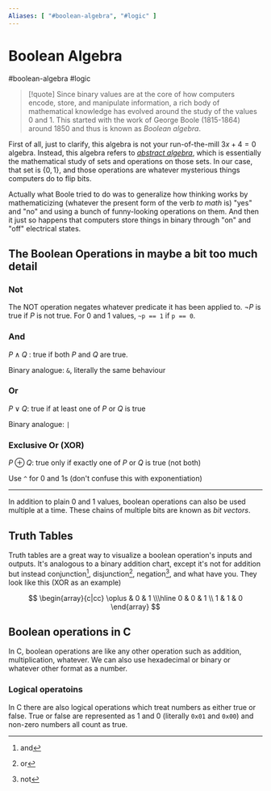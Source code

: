 ```yaml
---
Aliases: [ "#boolean-algebra", "#logic" ]
---
```


# Boolean Algebra
#boolean-algebra #logic 

> [!quote]
> Since binary values are at the core of how computers encode, store, and manipulate information, a rich body of mathematical knowledge has evolved around the study of the values 0 and 1. This started with the work of George Boole (1815-1864) around 1850 and thus is known as *Boolean algebra*.

First of all, just to clarify, this algebra is not your run-of-the-mill $3x+4=0$ algebra. Instead, this algebra refers to [*abstract algebra*](https://en.wikipedia.org/wiki/Abstract_algebra), which is essentially the mathematical study of sets and operations on those sets. In our case, that set is $\{0,1\}$, and those operations are whatever mysterious things computers do to flip bits.

Actually what Boole tried to do was to generalize how thinking works by mathematicizing (whatever the present form of the verb *to math* is) "yes" and "no" and using a bunch of funny-looking operations on them. And then it just so happens that computers store things in binary through "on" and "off" electrical states.

## The Boolean Operations in maybe a bit too much detail

### Not

The NOT operation negates whatever predicate it has been applied to. $\neg P$ is true if $P$ is not true. For 0 and 1 values, `~p == 1` if `p == 0`.

### And

$P\land Q$ : true if both $P$ and $Q$ are true.

Binary analogue: `&`, literally the same behaviour

### Or

$P\lor Q$: true if at least one of $P$ or $Q$ is true

Binary analogue: `|`

### Exclusive Or (XOR)

$P\oplus Q$: true only if exactly one of $P$ or $Q$ is true (not both)

Use `^` for 0 and 1s (don't confuse this with exponentiation)

---

In addition to plain 0 and 1 values, boolean operations can also be used multiple at a time. These chains of multiple bits are known as *bit vectors*.

## Truth Tables

Truth tables are a great way to visualize a boolean operation's inputs and outputs. It's analogous to a binary addition chart, except it's not for addition but instead conjunction[^1], disjunction[^2], negation[^3], and what have you. They look like this (XOR as an example)

$$
\begin{array}{c|cc}
\oplus & 0 & 1 \\\hline
0 & 0 & 1 \\
1 & 1 & 0
\end{array}
$$

## Boolean operations in C

In C, boolean operations are like any other operation such as addition, multiplication, whatever. We can also use hexadecimal or binary or whatever other format as a number.

### Logical operatoins

In C there are also logical operations which treat numbers as either true or false. True or false are represented as 1 and 0 (literally `0x01` and `0x00`) and non-zero numbers all count as true.

[^1]: and
[^2]: or
[^3]: not